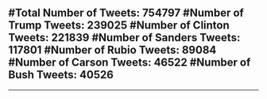 #Total Number of Tweets: 754797 
#Number of Trump Tweets: 239025
#Number of Clinton Tweets: 221839
#Number of Sanders Tweets: 117801
#Number of Rubio Tweets: 89084
#Number of Carson Tweets: 46522
#Number of Bush Tweets: 40526
---
---
